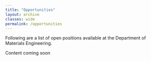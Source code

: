 ```yaml
---
title: "Opportunities"
layout: archive
classes: wide
permalink: /opportunities
---
```

Following are a list of open positions available at the Department of Materials Engineering.

Content coming soon
